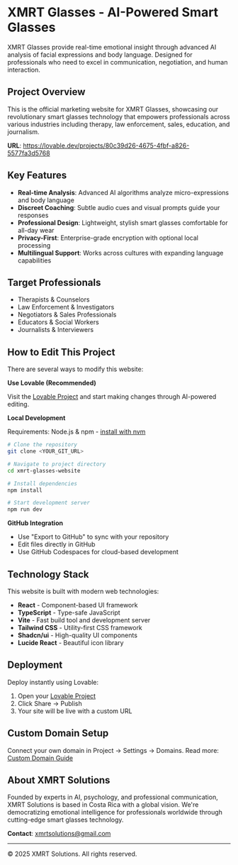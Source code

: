 
# XMRT Glasses - AI-Powered Smart Glasses

XMRT Glasses provide real-time emotional insight through advanced AI analysis of facial expressions and body language. Designed for professionals who need to excel in communication, negotiation, and human interaction.

## Project Overview

This is the official marketing website for XMRT Glasses, showcasing our revolutionary smart glasses technology that empowers professionals across various industries including therapy, law enforcement, sales, education, and journalism.

**URL**: https://lovable.dev/projects/80c39d26-4675-4fbf-a826-5577fa3d5768

## Key Features

- **Real-time Analysis**: Advanced AI algorithms analyze micro-expressions and body language
- **Discreet Coaching**: Subtle audio cues and visual prompts guide your responses
- **Professional Design**: Lightweight, stylish smart glasses comfortable for all-day wear
- **Privacy-First**: Enterprise-grade encryption with optional local processing
- **Multilingual Support**: Works across cultures with expanding language capabilities

## Target Professionals

- Therapists & Counselors
- Law Enforcement & Investigators  
- Negotiators & Sales Professionals
- Educators & Social Workers
- Journalists & Interviewers

## How to Edit This Project

There are several ways to modify this website:

**Use Lovable (Recommended)**

Visit the [Lovable Project](https://lovable.dev/projects/80c39d26-4675-4fbf-a826-5577fa3d5768) and start making changes through AI-powered editing.

**Local Development**

Requirements: Node.js & npm - [install with nvm](https://github.com/nvm-sh/nvm#installing-and-updating)

```sh
# Clone the repository
git clone <YOUR_GIT_URL>

# Navigate to project directory
cd xmrt-glasses-website

# Install dependencies
npm install

# Start development server
npm run dev
```

**GitHub Integration**

- Use "Export to GitHub" to sync with your repository
- Edit files directly in GitHub
- Use GitHub Codespaces for cloud-based development

## Technology Stack

This website is built with modern web technologies:

- **React** - Component-based UI framework
- **TypeScript** - Type-safe JavaScript
- **Vite** - Fast build tool and development server
- **Tailwind CSS** - Utility-first CSS framework
- **Shadcn/ui** - High-quality UI components
- **Lucide React** - Beautiful icon library

## Deployment

Deploy instantly using Lovable:
1. Open your [Lovable Project](https://lovable.dev/projects/80c39d26-4675-4fbf-a826-5577fa3d5768)
2. Click Share → Publish
3. Your site will be live with a custom URL

## Custom Domain Setup

Connect your own domain in Project → Settings → Domains. 
Read more: [Custom Domain Guide](https://docs.lovable.dev/tips-tricks/custom-domain#step-by-step-guide)

## About XMRT Solutions

Founded by experts in AI, psychology, and professional communication, XMRT Solutions is based in Costa Rica with a global vision. We're democratizing emotional intelligence for professionals worldwide through cutting-edge smart glasses technology.

**Contact**: xmrtsolutions@gmail.com

---

© 2025 XMRT Solutions. All rights reserved.
